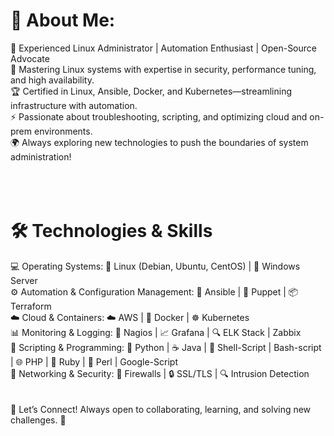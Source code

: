 # 💫 About Me:
🐧 Experienced Linux Administrator | Automation Enthusiast | Open-Source Advocate <br>
🚀 Mastering Linux systems with expertise in security, performance tuning, and high availability. <br>
🏆 Certified in Linux, Ansible, Docker, and Kubernetes—streamlining infrastructure with automation.  <br>
⚡ Passionate about troubleshooting, scripting, and optimizing cloud and on-prem environments. <br>
🌍 Always exploring new technologies to push the boundaries of system administration! <br> <br> <br> <br>

# 🛠️ Technologies & Skills 

💻 Operating Systems:  🐧 Linux (Debian, Ubuntu, CentOS) | 🏢 Windows Server <br>
⚙️ Automation & Configuration Management:  📜 Ansible | 🤖 Puppet | 📦 Terraform <br>
☁️ Cloud & Containers:  ☁️ AWS | 🐳 Docker | ☸️ Kubernetes <br>
📊 Monitoring & Logging:  📡 Nagios | 📈 Grafana | 🔍 ELK Stack | Zabbix <br> 
🔧 Scripting & Programming:  🐍 Python | ☕ Java | 🐚 Shell-Script | Bash-script | 🌐 PHP | 💎 Ruby | 🦪 Perl | Google-Script  <br>
📡 Networking & Security:  🔐 Firewalls | 🔒 SSL/TLS | 🔍 Intrusion Detection <br>
<br><br>
📩 Let’s Connect! Always open to collaborating, learning, and solving new challenges. 🚀
